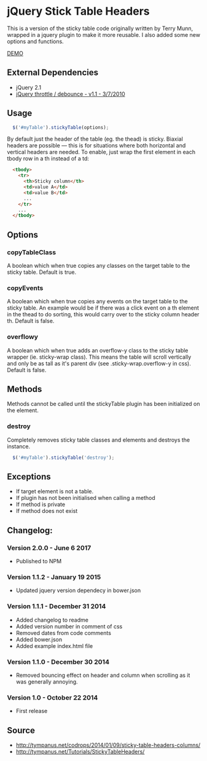 jQuery Stick Table Headers
===========

This is a version of the sticky table code originally written by Terry Munn, wrapped in a jquery plugin to make it more reusable. I also added some new options and functions.

[DEMO](http://jsfiddle.net/jchip/07ryyn0c/)

## External Dependencies

* jQuery 2.1
* [jQuery throttle / debounce - v1.1 - 3/7/2010](http://benalman.com/projects/jquery-throttle-debounce-plugin/)

## Usage

```javascript
  $('#myTable').stickyTable(options);
```

By default just the header of the table (eg. the thead) is sticky. Biaxial headers are possible — this is for situations where both horizontal and vertical headers are needed. To enable, just wrap the first element in each tbody row in a th instead of a td:

```html
  <tbody>
    <tr>
      <th>Sticky column</th>
      <td>value A</td>
      <td>value B</td>
      ...
    </tr>
    ...
  </tbody>
```

## Options

### copyTableClass

A boolean which when true copies any classes on the target table to the sticky table. Default is true.

### copyEvents

A boolean which when true copies any events on the target table to the sticky table. An example would be if there was a click event on a th element in the thead to do sorting, this would carry over to the sticky column header th. Default is false.

### overflowy

A boolean which when true adds an overflow-y class to the sticky table wrapper (ie. sticky-wrap class). This means the table will scroll vertically and only be as tall as it's parent div (see .sticky-wrap.overflow-y in css). Default is false.

## Methods

Methods cannot be called until the stickyTable plugin has been initialized on the element.

### destroy

Completely removes sticky table classes and elements and destroys the instance.

```javascript
  $('#myTable').stickyTable('destroy');
```

## Exceptions

* If target element is not a table.
* If plugin has not been initialised when calling a method
* If method is private
* If method does not exist

## Changelog:

### Version 2.0.0 - June 6 2017

* Published to NPM

### Version 1.1.2 - January 19 2015

* Updated jquery version dependecy in bower.json

### Version 1.1.1 - December 31 2014

* Added changelog to readme
* Added version number in comment of css
* Removed dates from code comments
* Added bower.json
* Added example index.html file

### Version 1.1.0 - December 30 2014

* Removed bouncing effect on header and column when scrolling as it was generally annoying.

### Version 1.0 - October 22 2014

* First release

## Source

* http://tympanus.net/codrops/2014/01/09/sticky-table-headers-columns/
* http://tympanus.net/Tutorials/StickyTableHeaders/

